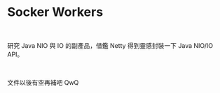 # Socker Workers

<br>

研究 Java NIO 與 IO 的副產品，借鑑 Netty 得到靈感封裝一下 Java NIO/IO API。

<br>

文件以後有空再補吧 QwQ